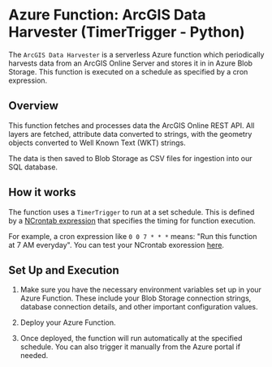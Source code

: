 # Azure Function: ArcGIS Data Harvester (TimerTrigger - Python)

The `ArcGIS Data Harvester` is a serverless Azure function which periodically harvests data from an ArcGIS Online Server and stores it in in Azure Blob Storage. This function is executed on a schedule as specified by a cron expression.

## Overview

This function fetches and processes data the ArcGIS Online REST API. All layers are fetched, attribute data converted to strings, with the geometry objects converted to Well Known Text (WKT) strings.

The data is then saved to Blob Storage as CSV files for ingestion into our SQL database.

## How it works

The function uses a `TimerTrigger` to run at a set schedule. This is defined by a [NCrontab expression](https://github.com/atifaziz/NCrontab) that specifies the timing for function execution.

For example, a cron expression like `0 0 7 * * *` means: "Run this function at 7 AM everyday". You can test your NCrontab exoression [here](https://ncrontab.swimburger.net/).

## Set Up and Execution

1. Make sure you have the necessary environment variables set up in your Azure Function. These include your Blob Storage connection strings, database connection details, and other important configuration values.

2. Deploy your Azure Function.

3. Once deployed, the function will run automatically at the specified schedule. You can also trigger it manually from the Azure portal if needed.

